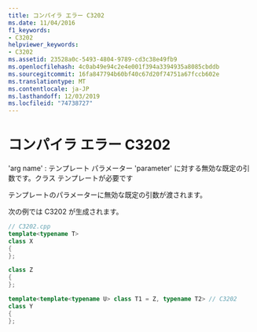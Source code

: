 ```yaml
---
title: コンパイラ エラー C3202
ms.date: 11/04/2016
f1_keywords:
- C3202
helpviewer_keywords:
- C3202
ms.assetid: 23528a0c-5493-4804-9789-cd3c38e49fb9
ms.openlocfilehash: 4c0ab49e94c2e4e001f394a3394935a8085cbddb
ms.sourcegitcommit: 16fa847794b60bf40c67d20f74751a67fccb602e
ms.translationtype: MT
ms.contentlocale: ja-JP
ms.lasthandoff: 12/03/2019
ms.locfileid: "74738727"
---
```

# <a name="compiler-error-c3202"></a>コンパイラ エラー C3202

'arg name' : テンプレート パラメーター 'parameter' に対する無効な既定の引数です。クラス テンプレートが必要です

テンプレートのパラメーターに無効な既定の引数が渡されます。

次の例では C3202 が生成されます。

```cpp
// C3202.cpp
template<typename T>
class X
{
};

class Z
{
};

template<template<typename U> class T1 = Z, typename T2> // C3202
class Y
{
};
```
